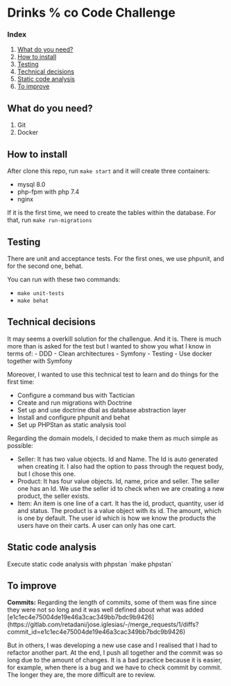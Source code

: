 # Drinks % co Code Challenge

### Index
1. [What do you need?](#what_do_you_need)
2. [How to install](#install)
3. [Testing](#testing)
4. [Technical decisions](#decisions)
5. [Static code analysis](#analysis)
6. [To improve](#to_improve)

<h2 id="what_do_you_need">What do you need?</h2>

1. Git
2. Docker

<h2 id="install">How to install</h2>

After clone this repo, run `make start` and it will create three containers:
- mysql 8.0
- php-fpm with php 7.4
- nginx

If it is the first time, we need to create the tables within the database. For that, run `make run-migrations`

<h2 id="testing">Testing</h2>

There are unit and acceptance tests. For the first ones, we use phpunit, and for the second one, behat.

You can run with these two commands:
- `make unit-tests`
- `make behat`

<h2 id="decisions">Technical decisions</h2>
It may seems a overkill solution for the challengue. And it is. There is much more than is asked for the test but I wanted to show you what I know in terms of:
- DDD
- Clean architectures
- Symfony
- Testing
- Use docker together with Symfony

Moreover,  I wanted to use this technical test to learn and do things for the first time:
- Configure a command bus with Tactician
- Create and run migrations with Doctrine
- Set up and use doctrine dbal as database abstraction layer
- Install and configure phpunit and behat
- Set up PHPStan as static analysis tool

Regarding the domain models, I decided to make them as much simple as possible:
- Seller: It has two value objects. Id and Name. The Id is auto generated when creating it. I also had the option to pass through the request body, but I chose this one.
- Product: It has four value objects. Id, name, price and seller. The seller one has an Id. We use the seller id to check when we are creating a new product, the seller exists.
- Item: An item is one line of a cart. It has the id, product, quantity, user id and status. The product is a value object with its id. The amount, which is one by default. The user id which is how we know the products the users have on their carts. A user can only has one cart.


<h2 id="analysis">Static code analysis</h2>
Execute static code analysis with phpstan `make phpstan`

<h2 id="to_improve">To improve</h2>
<b>Commits:</b> Regarding the length of commits, some of them was fine since they were not so long and it was well defined about what was added [e1c1ec4e75004de19e46a3cac349bb7bdc9b9426](https://gitlab.com/retadani/jose.iglesias/-/merge_requests/1/diffs?commit_id=e1c1ec4e75004de19e46a3cac349bb7bdc9b9426)

But in others, I was developing a new use case and I realised that I had to refactor another part. At the end, I push all together and the commit was so long due to the amount of changes. It is a bad practice because it is easier, for example, when there is a bug and we have to check commit by commit. The longer they are, the more difficult are to review.
